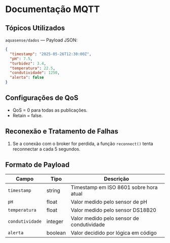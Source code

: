 # Documentação MQTT

## Tópicos Utilizados
`aquasense/dados` — Payload JSON:
```json
{
  "timestamp": "2025-05-26T12:30:00Z",
  "pH": 7.5,
  "turbidez": 3.4,
  "temperatura": 22.5,
  "condutividade": 1250,
  "alerta": false
}
```

## Configurações de QoS
- QoS = 0 para todas as publicações.
- Retain = false.

## Reconexão e Tratamento de Falhas
1. Se a conexão com o broker for perdida, a função `reconnect()` tenta reconnectar a cada 5 segundos.

## Formato de Payload
| Campo           | Tipo    | Descrição                                 |
| --------------- | ------- | ----------------------------------------- |
| `timestamp`     | string  | Timestamp em ISO 8601 sobre hora atual    |
| `pH`            | float   | Valor medido pelo sensor de pH            |
| `temperatura`   | float   | Valor medido pelo sensor DS18B20          |
| `condutividade` | integer | Valor medido pelo sensor de condutividade |
| `alerta`        | boolean | Valor decidido por lógica em código       |